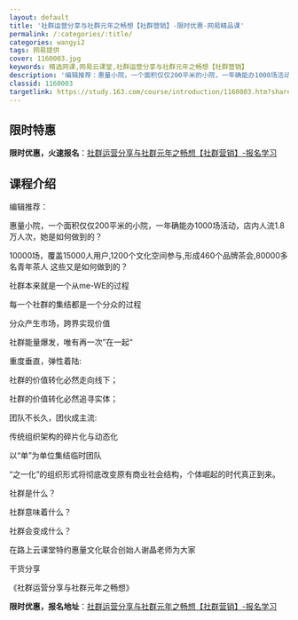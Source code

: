 ```yaml
---
layout: default
title: '社群运营分享与社群元年之畅想【社群营销】-限时优惠-网易精品课'
permalink: /:categories/:title/
categories: wangyi2
tags: 网易提供
cover: 1160003.jpg
keywords: 精选网课,网易云课堂,社群运营分享与社群元年之畅想【社群营销】
description: '编辑推荐：惠量小院，一个面积仅仅200平米的小院，一年确能办1000场活动，店内人流1.8万人次，她是如何做到的？100'
classid: 1160003
targetlink: https://study.163.com/course/introduction/1160003.htm?share=1&shareId=1025206652&utm_campaign=share&utm_medium=iphoneShare&utm_source=&utm_u=1025206652
---
```


## 限时特惠

**限时优惠，火速报名**：[社群运营分享与社群元年之畅想【社群营销】-报名学习](https://study.163.com/course/introduction/1160003.htm?share=1&shareId=1025206652&utm_campaign=share&utm_medium=iphoneShare&utm_source=&utm_u=1025206652)

## 课程介绍

编辑推荐：

惠量小院，一个面积仅仅200平米的小院，一年确能办1000场活动，店内人流1.8万人次，她是如何做到的？

10000场，覆盖15000人用户,1200个文化空间参与,形成460个品牌茶会,80000多名青年茶人 这些又是如何做到的？

社群本来就是一个从me-WE的过程

每一个社群的集结都是一个分众的过程

分众产生市场，跨界实现价值

社群能量爆发，唯有再一次”在一起“

重度垂直，弹性着陆:

社群的价值转化必然走向线下；

社群的价值转化必然追寻实体；

团队不长久，团伙成主流:

传统组织架构的碎片化与动态化

以“单”为单位集结临时团队

“之一化”的组织形式将彻底改变原有商业社会结构，个体崛起的时代真正到来。

社群是什么？

社群意味着什么？

社群会变成什么？

在路上云课堂特约惠量文化联合创始人谢晶老师为大家

干货分享

《社群运营分享与社群元年之畅想》

**限时优惠，报名地址**：[社群运营分享与社群元年之畅想【社群营销】-报名学习](https://study.163.com/course/introduction/1160003.htm?share=1&shareId=1025206652&utm_campaign=share&utm_medium=iphoneShare&utm_source=&utm_u=1025206652)

